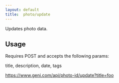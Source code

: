 ```yaml
---
layout: default
title:  photo/update
---
```


Updates photo data.

## Usage

Requires POST and accepts the following params:

title, description, date, tags

https://www.geni.com/api/photo-id/update?title=foo
